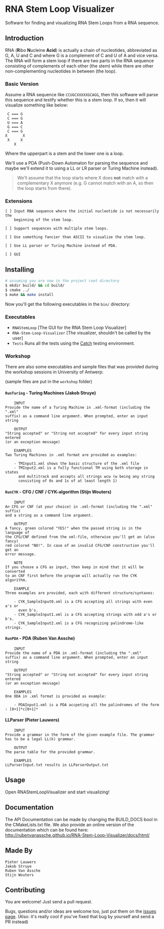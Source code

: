 RNA Stem Loop Visualizer
========================

Software for finding and visualizing RNA Stem Loops from a RNA sequence.

## Introduction
RNA (**R**ibo **N**ucleine **Acid**) is actually a chain of nucleotides,
abbreviated as G, A, U and C and where G is a complement of C and U of A and
vice versa. The RNA will form a stem loop if there are two parts in the RNA
sequence consisting of complements of each other (the stem) while there are
other non-complementing nucleotides in between (the loop).

### Basic Version
Assume a RNA sequence like `CCUGCXXXXXGCAGG`, then this software will parse
this sequence and testify whether this is a stem loop. If so, then it will
visualize something like below:
```
 C === G
 C === G
 U === A
 G === C
 C === G
X       X
 X     X
    X
```
Where the upperpart is a stem and the lower one is a loop.

We'll use a PDA (Push-Down Automaton for parsing the sequence and maybe
we'll extend it to using a LL or LR parser or Turing Machine instead).

> We'll assume that the loop starts where X does **not** match with a
> complementary X anymore (e.g. G cannot match with an A, so then the loop
> starts from there).

### Extensions
```
[ ] Input RNA sequence where the initial nucleotide is not necessarily the
    beginning of the stem loop.

[ ] Support sequences with multiple stem loops.

[ ] Use something fancier than ASCII to visualize the stem loop.

[ ] Use LL parser or Turing Machine instead of PDA.

[ ] GUI

```

## Installing
```sh
# assuming you are now in the project root directory
$ mkdir build/ && cd build/
$ cmake ../
$ make && make install
```

Now you'll get the following executables in the `bin/` directory:

### Executables

- `RNAStemLoop` [The GUI for the RNA Stem Loop Visualizer]
- `RNA-Stem-Loop-Visualizer` [The visualizer, shouldn't be called by the user]
- `Tests` Runs all the tests using the [Catch](https://github.com/philsquared/Catch) 
  testing environment.

### Workshop
There are also some executables and sample files that was provided during the 
workshop sessions in University of Antwerp:

(sample files are put in the `workshop` folder)

#### `RunTuring` - Turing Machines (Jakob Struye)
```
    INPUT 
Provide the name of a Turing Machine in .xml-format (including the ".xml" 
suffix) as a command line argument. When prompted, enter an input string

    OUTPUT
"String accepted" or "String not accepted" for every input string entered 
(or an exception message)

    EXAMPLES
Two Turing Machines in .xml format are provided as examples:

    - TMInput1.xml shows the basic structure of the .xml file
    - TMInput2.xml is a fully functional TM using both storage in states 
      and multitrack and accepts all strings wcw (w being any string 
      consisting of 0s and 1s of at least length 1)
```

#### `RunCYK` - CFG / CNF / CYK-algorithm (Stijn Wouters)
```
    INPUT
An CFG or CNF (at your choice) in .xml-format (including the ".xml" suffix)
and a string as a command line argument.

    OUTPUT
A fancy, green colored "YES!" when the passed string is in the language of
the CFG/CNF defined from the xml-file, otherwise you'll get an (also fancy)
red colored "NO!". In case of an invalid CFG/CNF construction you'll get an 
error message.

    NOTE
If you choose a CFG as input, then keep in mind that it will be converted
to an CNF first before the program will actually run the CYK algorithm.

    EXAMPLE
Three examples are provided, each with different structure/syntaxes:

    - CYK_SampleInput0.xml is a CFG accepting all strings with even a's or
      even b's.
    - CYK_SampleInput1.xml is a CFG accepting strings with odd a's or b's.
    - CYK_SampleInput2.xml is a CFG recognizing palindrome-like strings.
```

#### `RunPDA` - PDA (Ruben Van Assche)
```
    INPUT 
Provide the name of a PDA in .xml-format (including the ".xml" 
suffix) as a command line argument. When prompted, enter an input string

    OUTPUT
"String accepted" or "String not accepted" for every input string entered 
(or an exception message)

    EXAMPLES
One ODA in .xml format is provided as example:

    - PDAInput1.xml is a PDA accpeting all the palindromes of the form : [0+1]*c[0+1]*
```

#### LLParser (Pieter Lauwers)
```
    INPUT
Provide a grammar in the form of the given example file. The grammar has to be a legal LL(k) grammar. 

    OUTPUT
The parse table for the provided grammar.

    EXAMPLES
LLParserInput.txt results in LLParserOutput.txt
```

## Usage
Open RNAStemLoopVisualizer and start visualizing!

## Documentation
The API Documentation can be made by changing the BUILD_DOCS bool in the CMakeLists.txt file.
We also provide an online version of the documentation which can be found here: http://rubenvanassche.github.io/RNA-Stem-Loop-Visualizer/docs/html/

## Made By
```
Pieter Lauwers
Jakob Struye
Ruben Van Assche
Stijn Wouters
```

## Contributing
You are welcome! Just send a pull request.

Bugs, questions and/or ideas are welcome too, just put them on the [issues page](https://github.com/rubenvanassche/RNA-Stem-Loop-Visualizer/issues).
(Also: it's really cool if you've fixed that bug by yourself and send a PR
instead)
